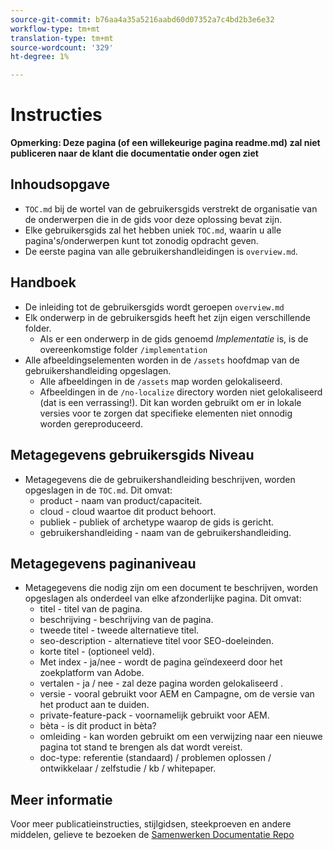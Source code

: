```yaml
---
source-git-commit: b76aa4a35a5216aabd60d07352a7c4bd2b3e6e32
workflow-type: tm+mt
translation-type: tm+mt
source-wordcount: '329'
ht-degree: 1%

---
```

# Instructies

**Opmerking: Deze pagina (of een willekeurige pagina readme.md) zal niet publiceren naar de klant die documentatie onder ogen ziet**

## Inhoudsopgave

+ `TOC.md` bij de wortel van de gebruikersgids verstrekt de organisatie van de onderwerpen die in de gids voor deze oplossing bevat zijn.
+ Elke gebruikersgids zal het hebben uniek `TOC.md`, waarin u alle pagina&#39;s/onderwerpen kunt tot zonodig opdracht geven.
+ De eerste pagina van alle gebruikershandleidingen is `overview.md`.

## Handboek

+ De inleiding tot de gebruikersgids wordt geroepen `overview.md`
+ Elk onderwerp in de gebruikersgids heeft het zijn eigen verschillende folder.
   + Als er een onderwerp in de gids genoemd *Implementatie* is, is de overeenkomstige folder `/implementation`
+ Alle afbeeldingselementen worden in de `/assets` hoofdmap van de gebruikershandleiding opgeslagen.
   + Alle afbeeldingen in de `/assets` map worden gelokaliseerd.
   + Afbeeldingen in de `/no-localize` directory worden niet gelokaliseerd (dat is een verrassing!). Dit kan worden gebruikt om er in lokale versies voor te zorgen dat specifieke elementen niet onnodig worden gereproduceerd.

## Metagegevens gebruikersgids Niveau

+ Metagegevens die de gebruikershandleiding beschrijven, worden opgeslagen in de `TOC.md`. Dit omvat:
   + product - naam van product/capaciteit.
   + cloud - cloud waartoe dit product behoort.
   + publiek - publiek of archetype waarop de gids is gericht.
   + gebruikershandleiding - naam van de gebruikershandleiding.

## Metagegevens paginaniveau

+ Metagegevens die nodig zijn om een document te beschrijven, worden opgeslagen als onderdeel van elke afzonderlijke pagina. Dit omvat:
   + titel - titel van de pagina.
   + beschrijving - beschrijving van de pagina.
   + tweede titel - tweede alternatieve titel.
   + seo-description - alternatieve titel voor SEO-doeleinden.
   + korte titel - (optioneel veld).
   + Met index - ja/nee - wordt de pagina geïndexeerd door het zoekplatform van Adobe.
   + vertalen - ja / nee - zal deze pagina worden gelokaliseerd .
   + versie - vooral gebruikt voor AEM en Campagne, om de versie van het product aan te duiden.
   + private-feature-pack - voornamelijk gebruikt voor AEM.
   + bèta - is dit product in bèta?
   + omleiding - kan worden gebruikt om een verwijzing naar een nieuwe pagina tot stand te brengen als dat wordt vereist.
   + doc-type: referentie (standaard) / problemen oplossen / ontwikkelaar / zelfstudie / kb / whitepaper.

## Meer informatie

Voor meer publicatieinstructies, stijlgidsen, steekproeven en andere middelen, gelieve te bezoeken de [Samenwerken Documentatie Repo](https://git.corp.adobe.com/AdobeDocs/collaborative-doc-instructions)
